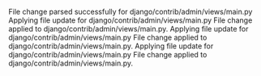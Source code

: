 File change parsed successfully for django/contrib/admin/views/main.py
Applying file update for django/contrib/admin/views/main.py
File change applied to django/contrib/admin/views/main.py.
Applying file update for django/contrib/admin/views/main.py
File change applied to django/contrib/admin/views/main.py.
Applying file update for django/contrib/admin/views/main.py
File change applied to django/contrib/admin/views/main.py.
